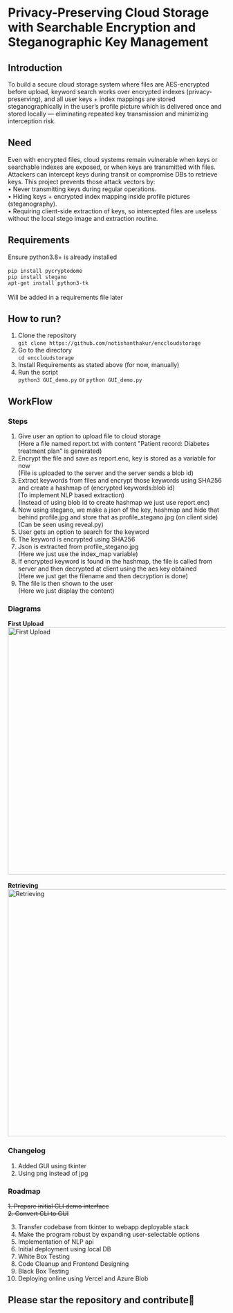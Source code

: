 # Privacy-Preserving Cloud Storage with Searchable Encryption and Steganographic Key Management

## Introduction
To build a secure cloud storage system where files are AES-encrypted before upload, keyword search works over encrypted indexes (privacy-preserving), and all user keys + index mappings are stored steganographically in the user’s profile picture which is delivered once and stored locally — eliminating repeated key transmission and minimizing interception risk.

## Need
Even with encrypted files, cloud systems remain vulnerable when keys or searchable indexes are exposed, or when keys are transmitted with files. Attackers can intercept keys during transit or compromise DBs to retrieve keys. This project prevents those attack vectors by: <br>
• Never transmitting keys during regular operations. <br>
• Hiding keys + encrypted index mapping inside profile pictures (steganography). <br>
• Requiring client-side extraction of keys, so intercepted files are useless without the local stego image and extraction routine. <br>

## Requirements
Ensure python3.8+ is already installed <br><br>
`pip install pycryptodome`
<br>
`pip install stegano`
<br>
`apt-get install python3-tk`
<br><br>
Will be added in a requirements file later

## How to run?
1. Clone the repository <br>
`git clone https://github.com/notishanthakur/enccloudstorage`
2. Go to the directory <br>
`cd enccloudstorage`
3. Install Requirements as stated above (for now, manually)
4. Run the script <br>
`python3 GUI_demo.py` or `python GUI_demo.py`
## WorkFlow
### Steps
1. Give user an option to upload file to cloud storage <br>
(Here a file named report.txt with content "Patient record: Diabetes treatment plan" is generated) <br>
2. Encrypt the file and save as report.enc, key is stored as a variable for now <br>
(File is uploaded to the server and the server sends a blob id) <br>
3. Extract keywords from files and encrypt those keywords using SHA256 and create a hashmap of (encrypted keywords:blob id) <br>
(To implement NLP based extraction) <br>
(Instead of using blob id to create hashmap we just use report.enc) <br>
3. Now using stegano, we make a json of the key, hashmap and hide that behind profile.jpg and store that as profile_stegano.jpg (on client side) <br>
(Can be seen using reveal.py) <br>
4. User gets an option to search for the keyword <br>
5. The keyword is encrypted using SHA256 <br>
6. Json is extracted from profile_stegano.jpg <br>
(Here we just use the index_map variable) <br>
7. If encrypted keyword is found in the hashmap, the file is called from server and then decrypted at client using the aes key obtained <br>
(Here we just get the filename and then decryption is done) <br>
8. The file is then shown to the user <br>
(Here we just display the content) <br>

### Diagrams
<b>First Upload</b>
<img width="946" height="571" alt="First Upload" src="https://github.com/user-attachments/assets/a5f9f499-aadb-401c-a7fc-facc8373ab6d" />
<br><br>
<b>Retrieving</b>
<img width="946" height="571" alt="Retrieving" src="https://github.com/user-attachments/assets/17cdbb20-3749-4794-92f1-3f2d7704f436" />


### Changelog
1. Added GUI using tkinter
2. Using png instead of jpg

### Roadmap

  ~~1. Prepare initial CLI demo interface~~ <br>
  ~~2. Convert CLI to GUI~~ <br>
  
  3. Transfer codebase from tkinter to webapp deployable stack <br>
  4. Make the program robust by expanding user-selectable options <br>
  5. Implementation of NLP api <br>
  6. Initial deployment using local DB <br>
  7. White Box Testing <br>
  8. Code Cleanup and Frontend Designing <br>
  9. Black Box Testing <br>
  10. Deploying online using Vercel and Azure Blob <br>

## Please star the repository and contribute💫

